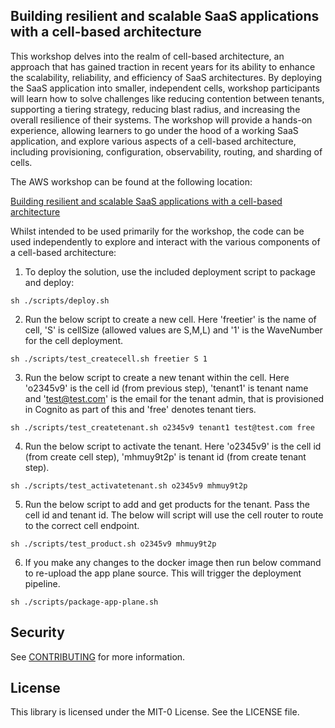 ## Building resilient and scalable SaaS applications with a cell-based architecture
This workshop delves into the realm of cell-based architecture, an approach that has gained traction in recent years for its ability to enhance the scalability, reliability, and efficiency of SaaS architectures. By deploying the SaaS application into smaller, independent cells, workshop participants will learn how to solve challenges like reducing contention between tenants, supporting a tiering strategy, reducing blast radius, and increasing the overall resilience of their systems. The workshop will provide a hands-on experience, allowing learners to go under the hood of a working SaaS application, and explore various aspects of a cell-based architecture, including provisioning, configuration, observability, routing, and sharding of cells.

The AWS workshop can be found at the following location:

[Building resilient and scalable SaaS applications with a cell-based architecture](https://catalog.us-east-1.prod.workshops.aws/workshops/44d6042c-1ff7-43c2-9343-cff46c43e165/en-US)

Whilst intended to be used primarily for the workshop, the code can be used independently to explore and interact with the various components of a cell-based architecture:

1. To deploy the solution, use the included deployment script to package and deploy:

`sh ./scripts/deploy.sh`

2. Run the below script to create a new cell. Here 'freetier' is the name of cell, 'S' is cellSize (allowed values are S,M,L) and '1' is the WaveNumber for the cell deployment.

`sh ./scripts/test_createcell.sh freetier S 1`

3. Run the below script to create a new tenant within the cell. Here 'o2345v9' is the cell id (from previous step), 'tenant1' is tenant name and 'test@test.com' is the email for the tenant admin, that is provisioned in Cognito as part of this and 'free' denotes tenant tiers.

`sh ./scripts/test_createtenant.sh o2345v9 tenant1 test@test.com free`

4. Run the below script to activate the tenant. Here 'o2345v9' is the cell id (from create cell step), 'mhmuy9t2p' is tenant id (from create tenant step).

`sh ./scripts/test_activatetenant.sh o2345v9 mhmuy9t2p`

5. Run the below script to add and get products for the tenant. Pass the cell id and tenant id. The below will script will use the cell router to route to the correct cell endpoint.

`sh ./scripts/test_product.sh o2345v9 mhmuy9t2p`

6. If you make any changes to the docker image then run below command to re-upload the app plane source. This will trigger the deployment pipeline.

`sh ./scripts/package-app-plane.sh`


## Security

See [CONTRIBUTING](CONTRIBUTING.md#security-issue-notifications) for more information.

## License

This library is licensed under the MIT-0 License. See the LICENSE file.

